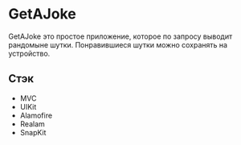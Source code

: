 # GetAJoke
GetAJoke это простое приложение, которое по запросу выводит рандомыне шутки. Понравившиеся шутки можно сохранять на устройство. 

## Стэк
* MVC
* UIKit
* Alamofire
* Realam
* SnapKit

